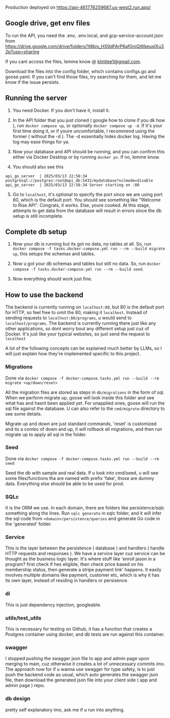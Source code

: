 Production deployed on https://api-461776259687.us-west2.run.app/

## Google drive, get env files

To run the API, you need the .env, .env.local, and gcp-service-account.json
from https://drive.google.com/drive/folders/1t8biv_HS9dFArP6afGniQWkeuxIXu32p?usp=sharing

If you cant access the files, lemme know @ klintlee1@gmail.com.

Download the files into the config folder, which contains configs.go and goose.yaml. If you can't find those files, try
searching for them, and let me know if the issue persists.

## Running the server

1. You need Docker. If you don't have it, install it.

2. In the API folder that you just cloned ( google how to clone if you dk how ), run `docker compose up`, or optionally
   `docker compose up -d`.
   If it's your first time doing it, or if youre uncomfortable, I recommend using the former ( without the -d ). The -d
   essentially hides docker log.
   Having the log may ease things for ya.

3. Now your database and API should be running, and you can confirm this either via Docker Desktop or by running
   `docker ps`. If no, lemme know.

4. You should also see this

```
api_go_server  | 2025/03/13 22:58:34 postgresql://postgres:root@api_db:5432/mydatabase?sslmode=disable
api_go_server  | 2025/03/13 22:58:34 Server starting on :80
```

5. Go to `localhost`, it's optional to specify the port since we are using port 80, which is the default port. You
   should see something like "Welcome to Rise API". Congrats, it works. Else, youre cooked.
   At this stage, attempts to get data from the database will result in errors since the db setup is still incomplete.

## Complete db setup

1. Now your db is running but its got no data, no tables at all. So, run
   `docker compose -f tasks.docker-compose.yml run --rm --build migrate up`, this setups the schemas and tables.

2. Now u got your db schemas and tables but still no data. So, run
   `docker compose -f tasks.docker-compose.yml run --rm --build seed`.

3. Now everything should work just fine.

## How to use the backend

The backend is currently running on `localhost:80`, but 80 is the default port for HTTP, so feel free to omit the 80,
making it `localhost`. Instead of sending requests to `localhost:80/programs`, u would send to `localhost/programs`.
The backend is currently running there just like any other applications, so dont worry bout any different setup just cuz
of Docker. It's just like your typical websites, so just send the request to `localhost` 

A lot of the following concepts can be explained much better by LLMs, so I will just explain how they're implemented specific to this project.

### Migrations

Done via `docker compose -f docker-compose.tasks.yml run --build --rm migrate <up/down/reset>`

All the migration files are stored as steps in `db/migrations` in the form of sql. When we perform migrate up, goose will look inside this folder and see what has and hasnt been applied yet. For unapplied ones, goose will run the sql file against the database.
U can also refer to the `cmd/migrate` directory to see some details. 

Migrate up and down are just standard commands, 'reset' is customized and its a combo of down and up, it will rollback all migrations, and then run migrate up to apply all sql in the folder.

### Seed

Done via `docker compose -f docker-compose.tasks.yml run --build --rm seed`

Seed the db with sample and real data. If u look into cmd/seed, u will see some files/functions tha are named with prefix 'fake', those are dummy data. Everything else should be able to be used for prod.

### SQLc

It is the ORM we use. In each domain, there are folders like persistence/sqlc something along the lines. Run `sqlc generate` in sqlc folder, and it will infer the sql code from `<domain>/persistence/queries` and generate Go code in the 'generated' folder.

### Service

This is the layer between the persistence ( database ) and handlers ( handle HTTP requests and responses ). We have a service layer cuz service can be thought as the business logic layer. It's where stuff like 'enroll jason in a program? first check if hes eligible, then check price based on his membership status, then generate a stripe payment link' happens. It easily involves multiple domains like payment, customer etc, which is why it has its own layer, instead of residing in handlers or persisence.

### di

This is just dependency injection, googleable.

### utils/test_utils

This is necessary for testing on Github, it has a function that creates a Postgres container using docker, and db tests are run against this container.

### swagger

I stopped pushing the swagger json file to app and admin page upon merging to main, cuz otherwise it creates a lot of unnecessary commits imo. The approach now for if u wanna use swagger for type safety, is to just push the backend code as usual, which auto generates the swagger json file, then download the generated json file into your client side ( app and admin page ) repo.

### db design

pretty self explanatory imo, ask me if u run into anything.
